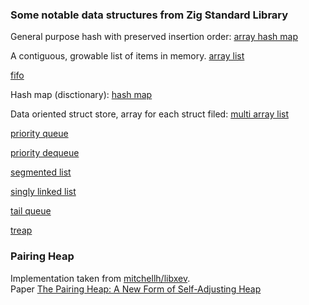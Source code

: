 ### Some notable data structures from Zig Standard Library

General purpose hash with preserved insertion order:
[array hash map](https://github.com/ziglang/zig/blob/master/lib/std/array_hash_map.zig)  

A contiguous, growable list of items in memory.
[array list](https://github.com/ziglang/zig/blob/master/lib/std/array_list.zig)  

<!--
A structure with an array and a length, that can be used as a slice.
[bounded array](https://github.com/ziglang/zig/blob/master/lib/std/bounded_array.zig)  
-->

[fifo](https://github.com/ziglang/zig/blob/master/lib/std/fifo.zig)  

Hash map (disctionary): 
[hash map](https://github.com/ziglang/zig/blob/master/lib/std/hash_map.zig)  

Data oriented struct store, array for each struct filed: 
[multi array list](https://github.com/ziglang/zig/blob/master/lib/std/multi_array_list.zig)

[priority queue](https://github.com/ziglang/zig/blob/master/lib/std/priority_queue.zig)

[priority dequeue](https://github.com/ziglang/zig/blob/master/lib/std/priority_dequeue.zig)

[segmented list](https://github.com/ziglang/zig/blob/master/lib/std/segmented_list.zig)

[singly linked list](https://github.com/ziglang/zig/blob/master/lib/std/linked_list.zig)  

[tail queue](https://github.com/ziglang/zig/blob/6f766fbf008160150a6a164c2dae5a6ee2a5543c/lib/std/linked_list.zig#L160)  

[treap](https://github.com/ziglang/zig/blob/master/lib/std/treap.zig)

### Pairing Heap

Implementation taken from [mitchellh/libxev](https://github.com/mitchellh/libxev/blob/main/src/heap.zig).  
Paper [The Pairing Heap: A New Form of Self-Adjusting Heap](https://www.cs.cmu.edu/~sleator/papers/pairing-heaps.pdf)
